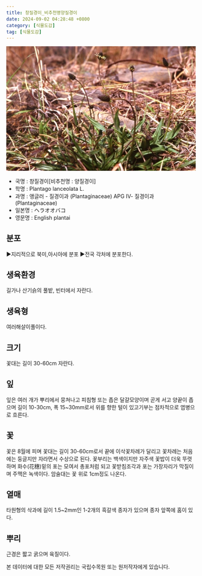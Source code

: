 ```yaml
---
title: 창질경이_비추천명양질경이
date: 2024-09-02 04:28:48 +0800
category: [식물도감]
tag: [식물도감]
---
```




![창질경이[비추천명 : 양질경이]](/assets/img/fileUpload/plants/basic/Plantaginaceae/Plantago/14045/1_th2.JPG)
- 국명 : 창질경이[비추천명 : 양질경이]
- 학명 : Plantago lanceolata L.
- 과명 : 앵글러 - 질경이과 (Plantaginaceae) APG Ⅳ- 질경이과 (Plantaginaceae)
- 일본명 : ヘラオオバコ
- 영문명 : English plantai


## 분포
▶지리적으로 북미,아시아에 분포
▶전국 각처에 분포한다.
## 생육환경
길가나 산기슭의 풀밭, 빈터에서 자란다.
## 생육형
여러해살이풀이다.
## 크기
꽃대는 길이 30-60cm 자란다.
## 잎
잎은 여러 개가 뿌리에서 뭉쳐나고 피침형 또는 좁은 달걀모양이며 곧게 서고 양끝이 좁으며 길이 10-30cm, 폭 15~30mm로서 위를 향한 털이 있고기부는 점차적으로 엽병으로 흐른다.
## 꽃
꽃은 8월에 피며 꽃대는 길이 30-60cm로서 끝에 이삭꽃차례가 달리고 꽃차례는 처음에는 둥글지만 자라면서 수상으로 된다. 꽃부리는 백색이지만 자주색 꽃밥이 더욱 뚜렷하며 화수(花穗)밑의 포는 모여서 총포처럼 되고 꽃받침조각과 포는 가장자리가 막질이며 주맥은 녹색이다. 암술대는 꽃 위로 1cm정도 나온다.
## 열매
타원형의 삭과에 길이 1.5~2mm인 1-2개의 흑갈색 종자가 있으며 종자 앞쪽에 홈이 있다.
## 뿌리
근경은 짧고 굵으며 육질이다.






본 데이터에 대한 모든 저작권리는 국립수목원 또는 원저작자에게 있습니다.
